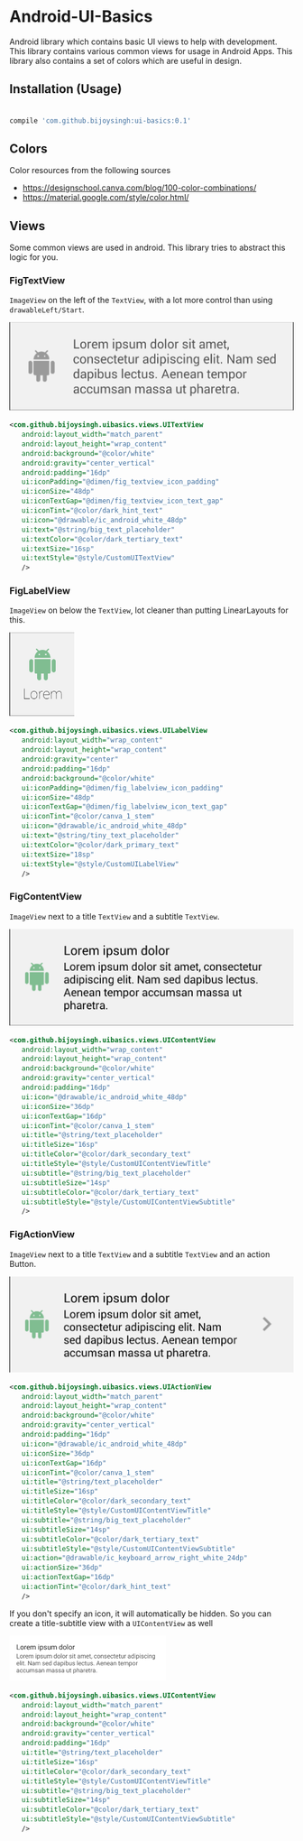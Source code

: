 # Android-UI-Basics
Android library which contains basic UI views to help with development. This library contains various common views for usage in Android Apps.
This library also contains a set of colors which are useful in design.

## Installation (Usage)
```gradle

compile 'com.github.bijoysingh:ui-basics:0.1'

```

## Colors
Color resources from the following sources
- https://designschool.canva.com/blog/100-color-combinations/
- https://material.google.com/style/color.html/

## Views
Some common views are used in android. This library tries to abstract this logic for you.

### FigTextView
`ImageView` on the left of the `TextView`, with a lot more control than using `drawableLeft/Start`.

![UITextView](readme/FigTextView.png)
```xml
<com.github.bijoysingh.uibasics.views.UITextView
   android:layout_width="match_parent"
   android:layout_height="wrap_content"
   android:background="@color/white"
   android:gravity="center_vertical"
   android:padding="16dp"
   ui:iconPadding="@dimen/fig_textview_icon_padding"
   ui:iconSize="48dp"
   ui:iconTextGap="@dimen/fig_textview_icon_text_gap"
   ui:iconTint="@color/dark_hint_text"
   ui:icon="@drawable/ic_android_white_48dp"
   ui:text="@string/big_text_placeholder"
   ui:textColor="@color/dark_tertiary_text"
   ui:textSize="16sp"
   ui:textStyle="@style/CustomUITextView"
   />
```

### FigLabelView
`ImageView` on below the `TextView`, lot cleaner than putting LinearLayouts for this.

![UILabelView](readme/FigLabelView.png)
```xml
<com.github.bijoysingh.uibasics.views.UILabelView
   android:layout_width="wrap_content"
   android:layout_height="wrap_content"
   android:gravity="center"
   android:padding="16dp"
   android:background="@color/white"
   ui:iconPadding="@dimen/fig_labelview_icon_padding"
   ui:iconSize="48dp"
   ui:iconTextGap="@dimen/fig_labelview_icon_text_gap"
   ui:iconTint="@color/canva_1_stem"
   ui:icon="@drawable/ic_android_white_48dp"
   ui:text="@string/tiny_text_placeholder"
   ui:textColor="@color/dark_primary_text"
   ui:textSize="18sp"
   ui:textStyle="@style/CustomUILabelView"
   />
```

### FigContentView
`ImageView` next to a title `TextView` and a subtitle `TextView`.

![UIContentView](readme/FigContentView.png)
```xml
<com.github.bijoysingh.uibasics.views.UIContentView
   android:layout_width="wrap_content"
   android:layout_height="wrap_content"
   android:background="@color/white"
   android:gravity="center_vertical"
   android:padding="16dp"
   ui:icon="@drawable/ic_android_white_48dp"
   ui:iconSize="36dp"
   ui:iconTextGap="16dp"
   ui:iconTint="@color/canva_1_stem"
   ui:title="@string/text_placeholder"
   ui:titleSize="16sp"
   ui:titleColor="@color/dark_secondary_text"
   ui:titleStyle="@style/CustomUIContentViewTitle"
   ui:subtitle="@string/big_text_placeholder"
   ui:subtitleSize="14sp"
   ui:subtitleColor="@color/dark_tertiary_text"
   ui:subtitleStyle="@style/CustomUIContentViewSubtitle"
   />
```

### FigActionView
`ImageView` next to a title `TextView` and a subtitle `TextView` and an action Button.

![UIActionView](readme/FigActionView.png)
```xml
<com.github.bijoysingh.uibasics.views.UIActionView
   android:layout_width="match_parent"
   android:layout_height="wrap_content"
   android:background="@color/white"
   android:gravity="center_vertical"
   android:padding="16dp"
   ui:icon="@drawable/ic_android_white_48dp"
   ui:iconSize="36dp"
   ui:iconTextGap="16dp"
   ui:iconTint="@color/canva_1_stem"
   ui:title="@string/text_placeholder"
   ui:titleSize="16sp"
   ui:titleColor="@color/dark_secondary_text"
   ui:titleStyle="@style/CustomUIContentViewTitle"
   ui:subtitle="@string/big_text_placeholder"
   ui:subtitleSize="14sp"
   ui:subtitleColor="@color/dark_tertiary_text"
   ui:subtitleStyle="@style/CustomUIContentViewSubtitle"
   ui:action="@drawable/ic_keyboard_arrow_right_white_24dp"
   ui:actionSize="36dp"
   ui:actionTextGap="16dp"
   ui:actionTint="@color/dark_hint_text"
   />
```

If you don't specify an icon, it will automatically be hidden. So you can create a title-subtitle view with a `UIContentView` as well

![No Icon UI Content View](readme/FigContentViewNoIcon.png)
```xml
<com.github.bijoysingh.uibasics.views.UIContentView
   android:layout_width="match_parent"
   android:layout_height="wrap_content"
   android:background="@color/white"
   android:gravity="center_vertical"
   android:padding="16dp"
   ui:title="@string/text_placeholder"
   ui:titleSize="16sp"
   ui:titleColor="@color/dark_secondary_text"
   ui:titleStyle="@style/CustomUIContentViewTitle"
   ui:subtitle="@string/big_text_placeholder"
   ui:subtitleSize="14sp"
   ui:subtitleColor="@color/dark_tertiary_text"
   ui:subtitleStyle="@style/CustomUIContentViewSubtitle"
   />
```